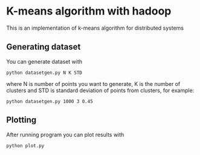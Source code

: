 # K-means algorithm with hadoop
This is an implementation of k-means algorithm for distributed systems

## Generating dataset

You can generate dataset with 
```
python datasetgen.py N K STD
```
where N is number of points you want to generate, K is the number of clusters and STD is standard deviation of points from clusters, for example:
```
python datasetgen.py 1000 3 0.45
```

## Plotting

After running program you can plot results with 
```
python plot.py
```
